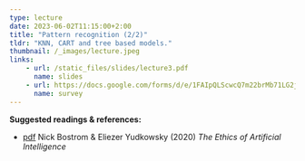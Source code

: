 ```yaml
---
type: lecture
date: 2023-06-02T11:15:00+2:00
title: "Pattern recognition (2/2)"
tldr: "KNN, CART and tree based models."
thumbnail: /_images/lecture.jpeg
links: 
    - url: /static_files/slides/lecture3.pdf
      name: slides
    - url: https://docs.google.com/forms/d/e/1FAIpQLScwcQ7m22brMb71LG2jsYh8h8gL-qRuvdnQzNb_Bz9UiCn8ag/viewform?usp=sf_link
      name: survey
---
```

**Suggested readings & references:**
- [pdf](https://intelligence.org/files/EthicsofAI.pdf) Nick Bostrom &
Eliezer Yudkowsky (2020)  _The Ethics of Artificial Intelligence_
